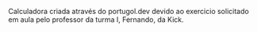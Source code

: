 Calculadora criada através do portugol.dev devido ao exercicio solicitado em aula pelo professor da turma I, Fernando, da Kick. 

